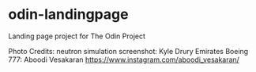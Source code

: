 # odin-landingpage

Landing page project for The Odin Project

Photo Credits:
neutron simulation screenshot: Kyle Drury
Emirates Boeing 777: Aboodi Vesakaran https://www.instagram.com/aboodi_vesakaran/